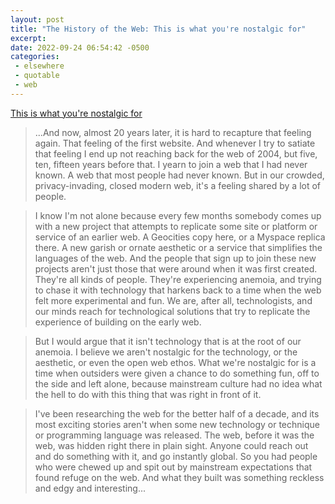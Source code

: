 ```yaml
---
layout: post
title: "The History of the Web: This is what you're nostalgic for"
excerpt: 
date: 2022-09-24 06:54:42 -0500
categories: 
 - elsewhere
 - quotable
 - web
---
```


[This is what you're nostalgic for](https://thehistoryoftheweb.com/postscript/this-is-what-youre-nostalgic-for/)

> ...And now, almost 20 years later, it is hard to recapture that feeling again. That feeling of the first website. And whenever I try to satiate that feeling I end up not reaching back for the web of 2004, but five, ten, fifteen years before that. I yearn to join a web that I had never known. A web that most people had never known. But in our crowded, privacy-invading, closed modern web, it's a feeling shared by a lot of people.

> I know I'm not alone because every few months somebody comes up with a new project that attempts to replicate some site or platform or service of an earlier web. A Geocities copy here, or a Myspace replica there. A new garish or ornate aesthetic or a service that simplifies the languages of the web. And the people that sign up to join these new projects aren't just those that were around when it was first created. They're all kinds of people. They're experiencing anemoia, and trying to chase it with technology that harkens back to a time when the web felt more experimental and fun. We are, after all, technologists, and our minds reach for technological solutions that try to replicate the experience of building on the early web.

> But I would argue that it isn't technology that is at the root of our anemoia. I believe we aren't nostalgic for the technology, or the aesthetic, or even the open web ethos. What we're nostalgic for is a time when outsiders were given a chance to do something fun, off to the side and left alone, because mainstream culture had no idea what the hell to do with this thing that was right in front of it.

> I've been researching the web for the better half of a decade, and its most exciting stories aren't when some new technology or technique or programming language was released. The web, before it was the web, was hidden right there in plain sight. Anyone could reach out and do something with it, and go instantly global. So you had people who were chewed up and spit out by mainstream expectations that found refuge on the web. And what they built was something reckless and edgy and interesting...
